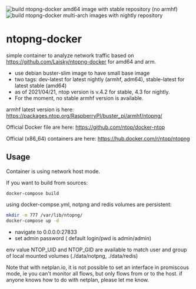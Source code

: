 ![build ntopng-docker amd64 image with stable repository (no armhf)](https://github.com/edgd1er/ntopng-docker/workflows/build%20ntopng-docker%20amd64%20image%20with%20stable%20repository%20(no%20armhf)/badge.svg?branch=master)
![build ntopng-docker multi-arch images with nightly repository](https://github.com/edgd1er/ntopng-docker/workflows/build%20ntopng-docker%20multi-arch%20images%20with%20nightly%20repository/badge.svg?branch=master)

# ntopng-docker

simple container to analyze network traffic based on https://github.com/Laisky/ntopng-docker for amd64 and arm.

* use debian buster-slim image to have small base image
* two tags: dev-latest for latest nightly (armhf, adm64), stable-latest for latest stable (amd64)
* as of 2021/04/21, ntop version is v.4.2 for stable, 4.3 for nightly.
* For the moment, no stable armhf version is available.
    
armhf latest version is here: https://packages.ntop.org/RaspberryPI/buster_pi/armhf/ntopng/

Official Docker file are here: https://github.com/ntop/docker-ntop

Official (x86_64) containers are here:  https://hub.docker.com/r/ntop/ntopng

## Usage

Container is using network host mode.

If you want to build from sources:
```
docker-compose build
```

using docker-compse.yml, notpng and redis volumes are persistent:
```bash
mkdir -m 777 /var/lib/ntopng/
docker-compose up -d
```
- navigate to 0.0.0.0:27833
- set admin password ( default login/pwd is admin/admin)

env value NTOP_UID and NTOP_GID are available to match user and group of local mounted volumes (./data/notpng, ./data/redis)

Note that with netplan.io, it is not possible to set an interface in promiscous mode, ie you can't monitor all flows, but only flows from or to the host.
if anyone knows how to do with netplan, please let me know. 